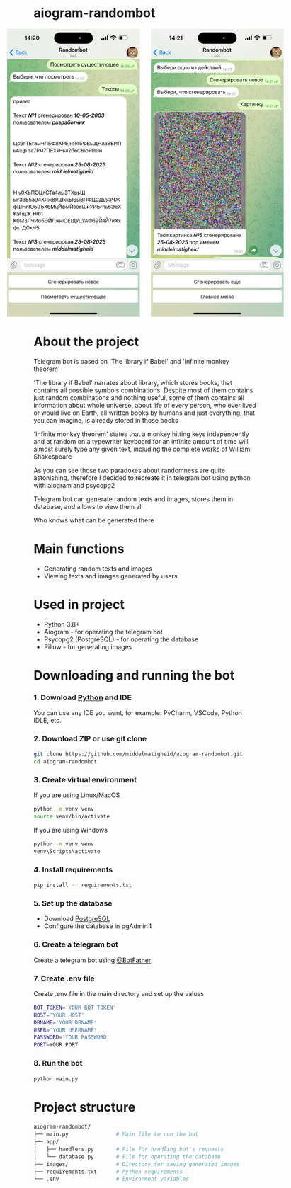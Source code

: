 # aiogram-randombot

<div style="display: flex; gap: 25px; justify-content: center;">
    <img src="images/screenshot_1.jpg" style="width: 300px;" alt="bot screenshot">
    <img src="images/screenshot_2.jpg" style="width: 300px;" alt="bot screenshot">
</div>

# About the project

Telegram bot is based on 'The library if Babel' and 'Infinite monkey theorem'

'The library if Babel' narrates about library, which stores books, that contains all possible symbols combinations. Despite most of them contains just random combinations and nothing useful, some of them contains all information about whole universe, about life of every person, who ever lived or would live on Earth, all written books by humans and just everything, that you can imagine, is already stored in those books

'Infinite monkey theorem' states that a monkey hitting keys independently and at random on a typewriter keyboard for an infinite amount of time will almost surely type any given text, including the complete works of William Shakespeare

As you can see those two paradoxes about randomness are quite astonishing, therefore I decided to recreate it in telegram bot using python with aiogram and psycopg2

Telegram bot can generate random texts and images, stores them in database, and allows to view them all

Who knows what can be generated there

# Main functions

- Generating random texts and images
- Viewing texts and images generated by users

# Used in project

- Python 3.8+
- Aiogram - for operating the telegram bot
- Psycopg2 (PostgreSQL) - for operating the database
- Pillow - for generating images

# Downloading and running the bot

### 1. Download [Python](https://www.python.org/) and IDE

You can use any IDE you want, for example: PyCharm, VSCode, Python IDLE, etc.

### 2. Download ZIP or use git clone

```bash
git clone https://github.com/middelmatigheid/aiogram-randombot.git
cd aiogram-randombot
```

### 3. Create virtual environment

If you are using Linux/MacOS

```bash
python -m venv venv
source venv/bin/activate
```

If you are using Windows

```bash
python -m venv venv
venv\Scripts\activate 
```

### 4. Install requirements

```bash
pip install -r requirements.txt
```

### 5. Set up the database

- Download [PostgreSQL](https://www.postgresql.org/)
- Configure the database in pgAdmin4

### 6. Create a telegram bot

Create a telegram bot using [@BotFather](https://telegram.me/BotFather)

### 7. Create .env file

Create .env file in the main directory and set up the values

```bash
BOT_TOKEN='YOUR BOT TOKEN'
HOST='YOUR HOST'
DBNAME='YOUR DBNAME'
USER='YOUR USERNAME'
PASSWORD='YOUR PASSWORD'
PORT=YOUR PORT
```

### 8. Run the bot

```bash
python main.py
```

# Project structure

```bash
aiogram-randombot/
├── main.py               # Main file to run the bot
├── app/
│   ├── handlers.py       # File for handling bot's requests
│   └── database.py       # File for operating the database
├── images/               # Directory for saving generated images
├── requirements.txt      # Python requirements
└── .env                  # Environment variables
```
